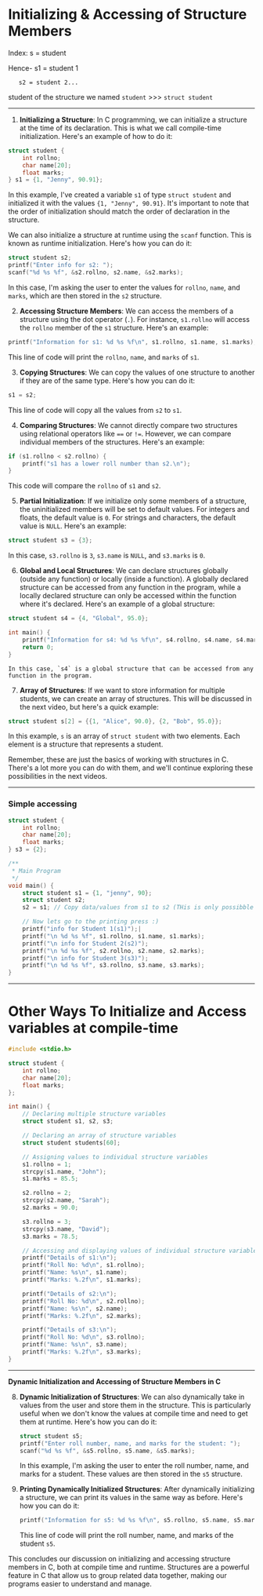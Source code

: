 # Initializing & Accessing of Structure Members

Index: s = student

Hence- s1 = student 1

       s2 = student 2...
       
student of the structure we named `student` >>> `struct student`

------------------------------------------------------------------------------------------

1. **Initializing a Structure**: In C programming, we can initialize a structure at the time of its declaration. This is what we call compile-time initialization. Here's an example of how to do it:

```c
struct student {
    int rollno;
    char name[20];
    float marks;
} s1 = {1, "Jenny", 90.91};
```
In this example, I've created a variable `s1` of type `struct student` and initialized it with the values `{1, "Jenny", 90.91}`. It's important to note that the order of initialization should match the order of declaration in the structure.


We can also initialize a structure at runtime using the `scanf` function. This is known as runtime initialization. Here's how you can do it:

```c
struct student s2;
printf("Enter info for s2: ");
scanf("%d %s %f", &s2.rollno, s2.name, &s2.marks);
```
In this case, I'm asking the user to enter the values for `rollno`, `name`, and `marks`, which are then stored in the `s2` structure.


2. **Accessing Structure Members**: We can access the members of a structure using the dot operator (`.`). For instance, `s1.rollno` will access the `rollno` member of the `s1` structure. Here's an example:

```c
printf("Information for s1: %d %s %f\n", s1.rollno, s1.name, s1.marks);
```
This line of code will print the `rollno`, `name`, and `marks` of `s1`.


3. **Copying Structures**: We can copy the values of one structure to another if they are of the same type. Here's how you can do it:

```c
s1 = s2;
```
This line of code will copy all the values from `s2` to `s1`.


4. **Comparing Structures**: We cannot directly compare two structures using relational operators like `==` or `!=`. However, we can compare individual members of the structures. Here's an example:

```c
if (s1.rollno < s2.rollno) {
    printf("s1 has a lower roll number than s2.\n");
}
```
This code will compare the `rollno` of `s1` and `s2`.


5. **Partial Initialization**: If we initialize only some members of a structure, the uninitialized members will be set to default values. For integers and floats, the default value is `0`. For strings and characters, the default value is `NULL`. Here's an example:

```c
struct student s3 = {3};
```
In this case, `s3.rollno` is `3`, `s3.name` is `NULL`, and `s3.marks` is `0`.


6. **Global and Local Structures**: We can declare structures globally (outside any function) or locally (inside a function). A globally declared structure can be accessed from any function in the program, while a locally declared structure can only be accessed within the function where it's declared. Here's an example of a global structure:

```c
struct student s4 = {4, "Global", 95.0};

int main() {
    printf("Information for s4: %d %s %f\n", s4.rollno, s4.name, s4.marks);
    return 0;
}
```
    In this case, `s4` is a global structure that can be accessed from any function in the program.

7. **Array of Structures**: If we want to store information for multiple students, we can create an array of structures. This will be discussed in the next video, but here's a quick example:

```c
struct student s[2] = {{1, "Alice", 90.0}, {2, "Bob", 95.0}};
```
In this example, `s` is an array of `struct student` with two elements. Each element is a structure that represents a student.


Remember, these are just the basics of working with structures in C. There's a lot more you can do with them, and we'll continue exploring these possibilities in the next videos.

---------------------------------------------------------------------------------------------------------------------------------------------
### Simple accessing
```c
struct student {
    int rollno;
    char name[20];
    float marks;
} s3 = {2};

/**
 * Main Program
 */
void main() {
    struct student s1 = {1, "jenny", 90};
    struct student s2;
    s2 = s1; // Copy data/values from s1 to s2 (THis is only possibble because they are in the same structure)

    // Now lets go to the printing press :)
    printf("info for Student 1(s1)");|
    printf("\n %d %s %f", s1.rollno, s1.name, s1.marks);
    printf("\n info for Student 2(s2)");
    printf("\n %d %s %f", s2.rollno, s2.name, s2.marks);
    printf("\n info for Student 3(s3)");
    printf("\n %d %s %f", s3.rollno, s3.name, s3.marks);
}
```

---------------------------------------------------------------------------------------------------------------------------------------------

# Other Ways To Initialize and Access variables at compile-time

```c
#include <stdio.h>

struct student {
    int rollno;
    char name[20];
    float marks;
};

int main() {
    // Declaring multiple structure variables
    struct student s1, s2, s3;

    // Declaring an array of structure variables
    struct student students[60];

    // Assigning values to individual structure variables
    s1.rollno = 1;
    strcpy(s1.name, "John");
    s1.marks = 85.5;

    s2.rollno = 2;
    strcpy(s2.name, "Sarah");
    s2.marks = 90.0;

    s3.rollno = 3;
    strcpy(s3.name, "David");
    s3.marks = 78.5;

    // Accessing and displaying values of individual structure variables
    printf("Details of s1:\n");
    printf("Roll No: %d\n", s1.rollno);
    printf("Name: %s\n", s1.name);
    printf("Marks: %.2f\n", s1.marks);

    printf("Details of s2:\n");
    printf("Roll No: %d\n", s2.rollno);
    printf("Name: %s\n", s2.name);
    printf("Marks: %.2f\n", s2.marks);

    printf("Details of s3:\n");
    printf("Roll No: %d\n", s3.rollno);
    printf("Name: %s\n", s3.name);
    printf("Marks: %.2f\n", s3.marks);
}
```


---------------------------------------------------------------------------------------------------------------------------------------------

**Dynamic Initialization and Accessing of Structure Members in C**

8. **Dynamic Initialization of Structures**: We can also dynamically take in values from the user and store them in the structure. This is particularly useful when we don't know the values at compile time and need to get them at runtime. Here's how you can do it:

    ```c
    struct student s5;
    printf("Enter roll number, name, and marks for the student: ");
    scanf("%d %s %f", &s5.rollno, s5.name, &s5.marks);
    ```
    In this example, I'm asking the user to enter the roll number, name, and marks for a student. These values are then stored in the `s5` structure.

9. **Printing Dynamically Initialized Structures**: After dynamically initializing a structure, we can print its values in the same way as before. Here's how you can do it:

    ```c
    printf("Information for s5: %d %s %f\n", s5.rollno, s5.name, s5.marks);
    ```
    This line of code will print the roll number, name, and marks of the student `s5`.

This concludes our discussion on initializing and accessing structure members in C, both at compile time and runtime. Structures are a powerful feature in C that allow us to group related data together, making our programs easier to understand and manage.